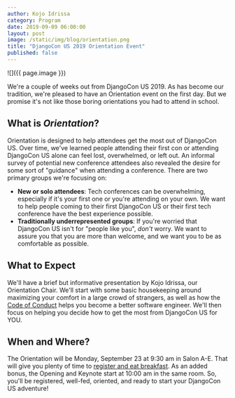 ```yaml
---
author: Kojo Idrissa
category: Program
date: 2019-09-09 06:00:00
layout: post
image: /static/img/blog/orientation.png
title: "DjangoCon US 2019 Orientation Event"
published: false
---
```

![]({{ page.image }})

We're a couple of weeks out from DjangoCon US 2019. As has become our tradition, we're pleased to have an Orientation event on the first day. But we promise it's not like those boring orientations you had to attend in school.

## What is *Orientation*?
Orientation is designed to help attendees get the most out of DjangoCon US. Over time, we've learned people attending their first con or attending DjangoCon US alone can feel lost, overwhelmed, or left out. An informal survey of potential new conference attendees also revealed the desire for some sort of "guidance" when attending a conference. There are two primary groups we're focusing on:

-  **New or solo attendees**: Tech conferences can be overwhelming, especially if it's your first one or you're attending on your own. We want to help people coming to their first DjangoCon US or their first tech conference have the best experience possible.
-  **Traditionally underrepresented groups**: If you're worried that DjangoCon US isn't for "people like you", *don't* worry. We want to assure you that you are more than welcome, and we want you to be as comfortable as possible.

## What to Expect
We'll have a brief but informative presentation by Kojo Idrissa, our Orientation Chair. We'll start with some basic housekeeping around maximizing your comfort in a large crowd of strangers, as well as how the [Code of Conduct](https://2019.djangocon.us/conduct/) helps you become a better software engineer. We'll then focus on helping you decide how to get the most from DjangoCon US for YOU.

## When and Where?
The Orientation will be Monday, September 23 at 9:30 am in Salon A-E. That will give you plenty of time to [register and eat breakfast](https://2019.djangocon.us/talks/). As an added bonus, the Opening and Keynote start at 10:00 am in the same room. So, you'll be registered, well-fed, oriented, and ready to start your DjangoCon US adventure!
